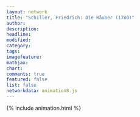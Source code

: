 ```yaml
---
layout: network
title: "Schiller, Friedrich: Die Räuber (1780)"
author:
description:
headline:
modified:
category:
tags:
imagefeature: 
mathjax: 
chart: 
comments: true
featured: false
list: false
networkdata: animation8.js
---
```

{% include animation.html %}
